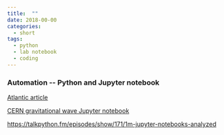 ```yaml
---
title:  ""
date: 2018-00-00
categories: 
  - short
tags:
  - python
  - lab notebook
  - coding
---
```


### Automation -- Python and Jupyter notebook
[Atlantic article](https://www.theatlantic.com/science/archive/2018/04/the-scientific-paper-is-obsolete/556676/)

[CERN gravitational wave Jupyter notebook](https://hub.mybinder.org/user/losc-tutorial-l-_event_tutorial-ymrn44sy/notebooks/index.ipynb)

https://talkpython.fm/episodes/show/171/1m-jupyter-notebooks-analyzed
